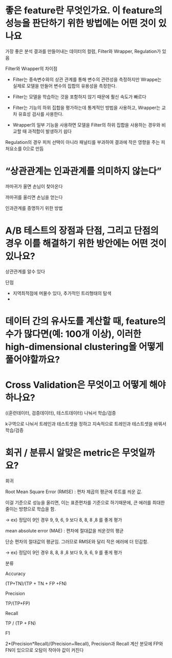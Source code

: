 # 좋은 feature란 무엇인가요. 이 feature의 성능을 판단하기 위한 방법에는 어떤 것이 있나요

가장 좋은 분석 결과를 만들어내는 데이터의 컬럼, Filter와 Wrapper, Regulation가 있음

Filter와 Wrapper의 차이점
- Filter는 종속변수와의 상관 관계를 통해 변수의 관련성을 측정하지만 Wrappe는 실제로 모델을 만들어 변수의 집합의 유용성을 측정한다.

- Filter는 모델을 학습하는 것을 포함하지 않기 때문에 훨신 속도가 빠르다

- Filter는 기능의 하위 집합을 평가하는데 통계적인 방법을 사용하고, Wrapper는 교차 유효성 검사를 사용한다. 

- Wrapper의 일부 기능을 사용하면 모델을 Filter의 하위 집합을 사용하는 경우와 비교할 때 과적합이 발생하기 쉽다 

Regulation의 경우 피처 선택이 아니라 패널티를 부과하여 결과에 작은 영향을 주는 피처요소를 0으로 만듬

# “상관관계는 인과관계를 의미하지 않는다”

까마귀가 울면 손님이 찾아온다

까마귀를 울리면 손님을 얻는다

인과관계를 증명하기 위한 방법

# A/B 테스트의 장점과 단점, 그리고 단점의 경우 이를 해결하기 위한 방안에는 어떤 것이 있나요?

상관관계를 알수 있다

단점
- 지역최적점에 머물수 있다, 추가적인 트리형태의 탐색
- 

# 데이터 간의 유사도를 계산할 때, feature의 수가 많다면(예: 100개 이상), 이러한 high-dimensional clustering을 어떻게 풀어야할까요?

# Cross Validation은 무엇이고 어떻게 해야하나요?

((훈련데이터, 검증데이터), 테스트데이터) 나눠서 학습/검증

k구역으로 나눠서 트레인과 테스트셋을 정하고 지속적으로 트레인과 테스트셋을 바꿔서 학습/검증

# 회귀 / 분류시 알맞은 metric은 무엇일까요?

회귀

Root Mean Square Error (RMSE) : 편차 제곱의 평균에 루트를 씌운 값.

이걸 기준으로 성능을 올리면, 이는 표준편차를 기준으로 하기때문에, 큰 에러를 최대한 줄이는 방향으로 학습을 함.

-> ex) 정답이 9인 경우
9, 9, 6, 9 보다 8, 8, 8 ,8 를 좋게 평가


mean absolute error (MAE) : 편차에 절대값을 씌운것의 평균

단순 편차의 절대값의 평균임. 그러므로 RMSE와 달리 작은 에러에 더 민감함.

-> ex) 정답이 9인 경우
8, 8, 8 ,8 보다 9, 9, 6, 9 를 좋게 평가

분류

Accuracy

(TP+TN)/(TP + TN + FP +FN)

Precision

TP/(TP+FP)

Recall

TP / (TP + FN)

F1

2*(Precision*Recall)/(Precision+Recall), Precision과 Recall 계산 분모에 FP와 FN이 있으므로 오탐이 작아야 값이 커진다
